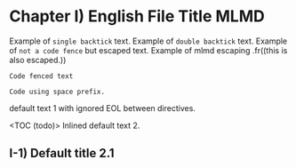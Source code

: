 
# Chapter I) English File Title MLMD<A id="a1"></A>
Example of `single backtick` text.
Example of ``double backtick`` text.
Example of ```not a code fence``` but escaped text.
Example of mlmd escaping .fr((this is also escaped.))

```code
Code fenced text
```

    Code using space prefix.

default text 1 with ignored EOL between directives.


<TOC (todo)>
Inlined default text 2.

## I-1) Default title 2.1
